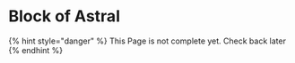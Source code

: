 # Block of Astral

{% hint style="danger" %}
This Page is not complete yet. Check back later
{% endhint %}


